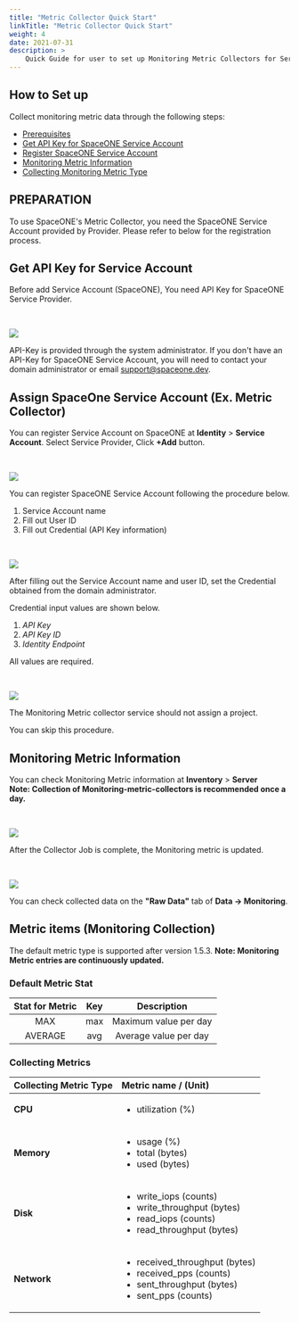 ```yaml
---
title: "Metric Collector Quick Start"
linkTitle: "Metric Collector Quick Start"
weight: 4
date: 2021-07-31
description: >
    Quick Guide for user to set up Monitoring Metric Collectors for Servers over Clouds.
---
```


## How to Set up

Collect monitoring metric data through the following steps:

* [Prerequisites](metric-collector-quick-start.md#prerequisites)
* [Get API Key for SpaceONE Service Account](metric-collector-quick-start.md#get-api-key-for-spaceone-service-account)
* [Register SpaceONE Service Account](metric-collector-quick-start.md#register-spaceone-service-account-ex-metric-collector)
* [Monitoring Metric Information](metric-collector-quick-start.md#monitoring-metric-information) 
* [Collecting Monitoring Metric Type](metric-collector-quick-start.md#collecting-monitoring-metric-type)

## PREPARATION

To use SpaceONE's Metric Collector, you need the SpaceONE Service Account provided by Provider. Please refer to below for the registration process.

## Get API Key for Service Account

Before add Service Account \(SpaceONE\), You need API Key for SpaceONE Service Provider.

<br>

![](/docs/guides/admin_guide/getting-started/metric-collector_img/metric-collector-api_key.png)

<!-- {% hint style="info" %} -->
API-Key is provided through the system administrator. If you don't have an API-Key for SpaceONE Service Account, you will need to contact your domain administrator or email support@spaceone.dev.
<!-- {% endhint %} -->

## Assign SpaceOne Service Account \(Ex. Metric Collector\)
 
You can register Service Account on SpaceONE at **Identity** &gt; **Service Account**.
Select Service Provider, Click **+Add** button.

<br>

![](/docs/guides/admin_guide/getting-started/metric-collector_img/metric-collector_image_01.png)

You can register SpaceONE Service Account following the procedure below.
1. Service Account name
2. Fill out User ID
3. Fill out Credential \(API Key information\)

<br>

![](/docs/guides/admin_guide/getting-started/metric-collector_img/metric-collector_image_02.png)

After filling out the Service Account name and user ID, set the Credential obtained from the domain administrator.‌

Credential input values are shown below.‌

1. _API Key_
2. _API Key ID_
3. _Identity Endpoint_

All values are required.

<br>

![](/docs/guides/admin_guide/getting-started/metric-collector_img/metric-collector_image_03.png)

<!-- {% hint style="info" %} -->
The Monitoring Metric collector service should not assign a project.

You can skip this procedure.
<!-- {% endhint %} -->

## Monitoring Metric Information

You can check Monitoring Metric information at **Inventory** &gt; **Server**<br>
**Note: Collection of Monitoring-metric-collectors is recommended once a day.** 

<br>

![](/docs/guides/admin_guide/getting-started/metric-collector_img/metric-collector_image_04.png)
 
After the Collector Job is complete, the Monitoring metric is updated.

<br>

![](/docs/guides/admin_guide/getting-started/metric-collector_img/metric-collector_image_05.png)

You can check collected data on the **"Raw Data"** tab of **Data -&gt; Monitoring**.
## Metric items \(Monitoring Collection\)

<!-- {% hint style="info" %} -->
The default metric type is supported after version 1.5.3.
**Note: Monitoring Metric entries are continuously updated.**
<!-- {% endhint %} -->

### Default Metric Stat

| Stat for Metric | Key | Description |
| :---: | :---: | :---: |
| MAX | max | Maximum value per day |
| AVERAGE | avg | Average value per day |

### Collecting Metrics

<table>
  <thead>
    <tr>
      <th style="text-align:left">Collecting Metric Type</th>
      <th style="text-align:left">Metric name / (Unit)</th>
    </tr>
  </thead>
  <tbody>
    <tr>
      <td style="text-align:left"><b>CPU</b>
      </td>
      <td style="text-align:left">
        <ul>
          <li>utilization (%)</li>
        </ul>
      </td>
    </tr>
    <tr>
      <td style="text-align:left"><b>Memory</b>
      </td>
      <td style="text-align:left">
        <ul>
          <li>usage (%)</li>
          <li>total (bytes)</li>
          <li>used (bytes)</li>
        </ul>
      </td>
    </tr>
    <tr>
      <td style="text-align:left"><b>Disk</b>
      </td>
      <td style="text-align:left">
        <ul>
          <li>write_iops (counts)</li>
          <li>write_throughput (bytes)</li>
          <li>read_iops (counts)</li>
          <li>read_throughput (bytes)</li>
        </ul>
      </td>
    </tr>
    <tr>
      <td style="text-align:left"><b>Network</b>
      </td>
      <td style="text-align:left">
        <ul>
          <li>received_throughput (bytes)</li>
          <li>received_pps (counts)</li>
          <li>sent_throughput (bytes)</li>
          <li>sent_pps (counts)</li>
        </ul>
      </td>
    </tr>
  </tbody>
</table>
